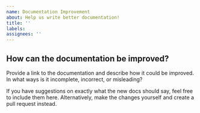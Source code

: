 ```yaml
---
name: Documentation Improvement
about: Help us write better documentation!
title: ''
labels:
assignees: ''
---
```


## How can the documentation be improved?

Provide a link to the documentation and describe how it could be improved. In what ways is it incomplete, incorrect, or misleading?

If you have suggestions on exactly what the new docs should say, feel free to include them here.
Alternatively, make the changes yourself and create a pull request instead.
